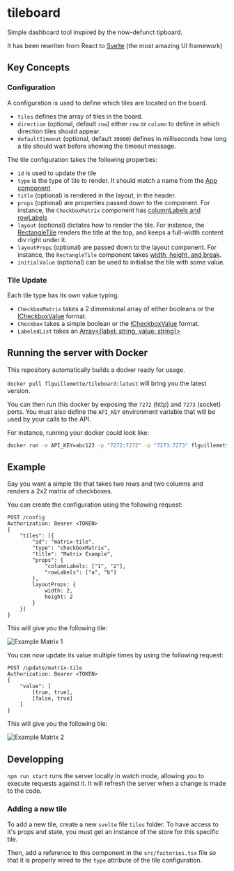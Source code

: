 # tileboard

Simple dashboard tool inspired by the now-defunct tipboard.

It has been rewriten from React to [Svelte](https://svelte.dev/) (the most amazing UI framework)

## Key Concepts

### Configuration

A configuration is used to define which tiles are located on the board.

* `tiles` defines the array of tiles in the board.
* `direction` (optional, default `row`) either `row` or `column` to define in which direction tiles should appear.
* `defaultTimeout` (optional, default `30000`) defines in milliseconds how long a tile should wait before showing the timeout message.

The tile configuration takes the following properties:

* `id` is used to update the tile
* `type` is the type of tile to render. It should match a name from the [App component](https://github.com/francoislg/tileboard/blob/master/App/App.svelte)
* `title` (optional) is rendered in the layout, in the header.
* `props` (optional) are properties passed down to the component. For instance, the `CheckboxMatrix` component has [columnLabels and rowLabels](https://github.com/francoislg/tileboard/blob/master/App/tiles/CheckboxMatrix.svelte)
* `layout` (optional) dictates how to render the tile. For instance, the [RectangleTile](https://github.com/francoislg/tileboard/blob/master/App/layout/RectangleTile.svelte) renders the title at the top, and keeps a full-width content div right under it.
* `layoutProps` (optional) are passed down to the layout component. For instance, the `RectangleTile` component takes [width, height, and break](https://github.com/francoislg/tileboard/blob/master/App/layout/RectangleTile.svelte).
* `initialValue` (optional) can be used to initialise the tile with some value.

### Tile Update

Each tile type has its own value typing.

* `CheckboxMatrix` takes a 2 dimensional array of either booleans or the [ICheckboxValue](https://github.com/francoislg/tileboard/blob/master/App/tiles/Checkbox.ts) format.
* `Checkbox` takes a simple boolean or the [ICheckboxValue](https://github.com/francoislg/tileboard/blob/master/App/tiles/Checkbox.ts) format.
* `LabeledList` takes an [Array<{label: string, value: string}>](https://github.com/francoislg/tileboard/blob/master/App/tiles/LabeledList.svelte#L3)

## Running the server with Docker

This repository automatically builds a docker ready for usage.

`docker pull flguillemette/tileboard:latest` will bring you the latest version.

You can then run this docker by exposing the `7272` (http) and `7273` (socket) ports. You must also define the `API_KEY` environment variable that will be used by your calls to the API.

For instance, running your docker could look like:

```cmd
docker run -e API_KEY=abc123 -p "7272:7272" -p "7273:7273" flguillemette/tileboard:latest
```

## Example

Say you want a simple tile that takes two rows and two columns and renders a 2x2 matrix of checkboxes.

You can create the configuration using the following request:

```
POST /config
Authorization: Bearer <TOKEN>
{
    "tiles": [{
        "id": "matrix-tile",
        "type": "checkboxMatrix",
        "title": "Matrix Example",
        "props": {
            "columnLabels: ["1", "2"],
            "rowLabels": ["a", "b"]
        },
        layoutProps: {
            width: 2,
            height: 2
        }
    }]
}
```

This will give you the following tile:

![Example Matrix 1](/screenshots/example-matrix-1.png)

You can now update its value multiple times by using the following request:

```
POST /update/matrix-tile
Authorization: Bearer <TOKEN>
{
    "value": [
        [true, true],
        [false, true]
    ]
}
```

This will give you the following tile:

![Example Matrix 2](/screenshots/example-matrix-2.png)

## Developping

`npm run start` runs the server locally in watch mode, allowing you to execute requests against it. It will refresh the server when a change is made to the code.

### Adding a new tile

To add a new tile, create a new `svelte` file `tiles` folder. To have access to it's props and state, you must get an instance of the store for this specific tile.

Then, add a reference to this component in the `src/factories.tsx` file so that it is properly wired to the `type` attribute of the tile configuration.
